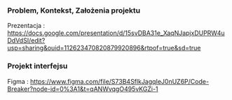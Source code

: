 ### Problem, Kontekst, Założenia projektu

Prezentacja : https://docs.google.com/presentation/d/15svDBA31e_XaqNJapjxDUPRW4uDdVdSI/edit?usp=sharing&ouid=112623470820879920896&rtpof=true&sd=true

### Projekt interfejsu

Figma : https://www.figma.com/file/S73B4SflkJagqIeJ0nUZ6P/Code-Breaker?node-id=0%3A1&t=qANWvqgO495vKGZi-1


